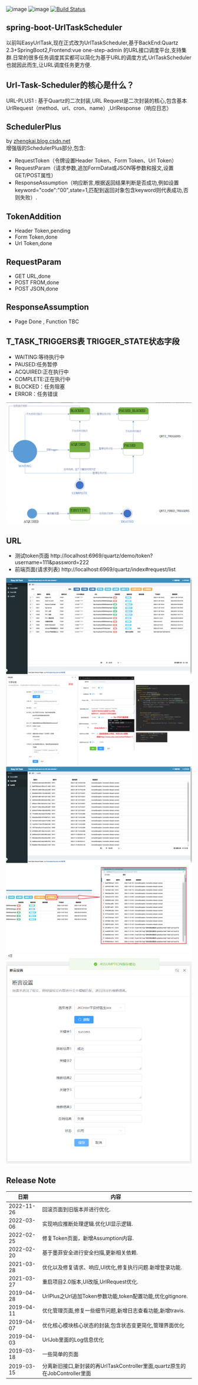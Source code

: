 ![image](https://img.shields.io/badge/Quartz-%E2%98%85%E2%98%85%E2%98%85%E2%98%85%E2%98%85-brightgreen.svg)
![image](https://img.shields.io/badge/springboot2-%E2%98%85%E2%98%85%E2%98%85%E2%98%85%E2%98%85-brightgreen.svg)
[![Build Status](https://api.travis-ci.org/moshowgame/spring-boot-EasyUrlTask.svg?branch=master)](https://api.travis-ci.org/moshowgame/spring-boot-EasyUrlTask.svg)
<br>


spring-boot-UrlTaskScheduler
----
以前叫EasyUrlTask,现在正式改为UrlTaskScheduler,基于BackEnd:Quartz 2.3+SpringBoot2,Frontend:vue one-step-admin 的URL接口调度平台,支持集群.日常的很多任务调度其实都可以简化为基于URL的调度方式,UrlTaskScheduler也就因此而生,让URL调度任务更方便.

Url-Task-Scheduler的核心是什么？
----
URL-PLUS1 : 基于Quartz的二次封装,URL Request是二次封装的核心,包含基本UrlRequest（method、url、cron、name）,UrlResponse（响应日志）


SchedulerPlus
----
by [zhengkai.blog.csdn.net](zhengkai.blog.csdn.net) <br>
增强版的SchedulerPlus部分,包含:
- RequestToken（令牌设置Header Token、Form Token、Url Token）
- RequestParam（请求参数,追加FormData或JSON等参数和报文,设置GET/POST属性）
- ResponseAssumption（响应断言,根据返回结果判断是否成功,例如设置keyword="code":"00",state=1,匹配到返回对象包含keyword则代表成功,否则失败）.

TokenAddition
----
- Header Token,pending
- Form Token,done
- Url Token,done

RequestParam
----
- GET URL,done
- POST FROM,done
- POST JSON,done

ResponseAssumption
----
- Page Done , Function TBC

T_TASK_TRIGGERS表 TRIGGER_STATE状态字段
----
- WAITING:等待执行中
- PAUSED:任务暂停
- ACQUIRED:正在执行中
- COMPLETE:正在执行中
- BLOCKED：任务阻塞 
- ERROR：任务错误

<img src="./quartz-status.png">


URL
----
- 测试token页面 http://localhost:6969/quartz/demo/token?username=111&password=222
- 前端页面(请求列表) http://localhost:6969/quartz/index#request/list

<img src="./image1.png">
<img src="./image2.png">
<img src="./image3.png">
<img src="./image4.png">

Release Note
----
| 日期         | 内容                                                        |
|------------|-----------------------------------------------------------|
| 2022-11-26 | 回滚页面到旧版本并进行优化.                                            |
| 2022-03-06 | 实现响应推断处理逻辑.优化UI显示逻辑.                                      |
| 2022-02-25 | 修复Token页面，新增Assumption内容.                                 |
| 2022-02-20 | 基于墨菲安全进行安全扫描,更新相关依赖.                                      |
| 2021-03-28 | 优化以及修复请求、响应,UI优化,修复执行问题.新增登录功能.                           |
| 2021-03-27 | 重启项目2.0版本,UI改版,UrlRequest优化.                              |
| 2019-04-28 | UrlPlus之Url追加Token参数功能,token配置功能,优化gitignore.             |
| 2019-04-11 | 优化管理页面,修复一些细节问题,新增日志查看功能,新增travis.                        |
| 2019-04-07 | 优化核心模块核心状态的封装,包含状态变更简化,管理界面优化                             |
| 2019-04-03 | UrlJob里面的Log信息优化                                          |
| 2019-03-18 | 一些简单的页面                                                   |
| 2019-03-15 | 分离新旧接口,新封装的再UrlTaskController里面,quartz原生的在JobController里面 |